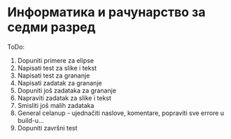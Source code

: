 # Информатика и рачунарство за седми разред

ToDo:
1. Dopuniti primere za elipse
2. Napisati test za slike i tekst
3. Napisati test za grananje 
4. Napisati zadatak za grananje
5. Dopuniti još zadataka za grananje
6. Napraviti zadatak za slike i tekst 
7. Smisliti još malih zadataka
8. General celanup  - ujednačiti naslove, komentare, popraviti sve errore u build-u...
9. Dopuniti završni test

